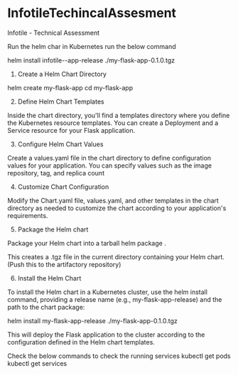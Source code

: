 # InfotileTechincalAssesment
Infotile - Technical Assessment


Run the helm char in Kubernetes run the below command

helm install infotile--app-release ./my-flask-app-0.1.0.tgz



1. Create a Helm Chart Directory

helm create my-flask-app
cd my-flask-app


2. Define Helm Chart Templates

Inside the chart directory, you'll find a templates directory where you define the Kubernetes resource templates. You can create a Deployment and a Service resource for your Flask application.

3.  Configure Helm Chart Values

Create a values.yaml file in the chart directory to define configuration values for your application. You can specify values such as the image repository, tag, and replica count

4. Customize Chart Configuration
   
Modify the Chart.yaml file, values.yaml, and other templates in the chart directory as needed to customize the chart according to your application's requirements.

5. Package the Helm chart 

Package your Helm chart into a tarball
helm package .

This creates a .tgz file in the current directory containing your Helm chart.
(Push this to the artifactory repository)

6. Install the Helm Chart

To install the Helm chart in a Kubernetes cluster, use the helm install command, providing a release name (e.g., my-flask-app-release) and the path to the chart package:

helm install my-flask-app-release ./my-flask-app-0.1.0.tgz

This will deploy the Flask application to the cluster according to the configuration defined in the Helm chart templates.

Check the below commands to check the running services
kubectl get pods
kubectl get services

